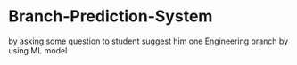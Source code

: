 # Branch-Prediction-System
by asking some question to student suggest him one Engineering branch by using ML model
